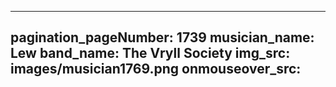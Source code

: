 ------
pagination_pageNumber: 1739
musician_name: Lew
band_name: The Vryll Society
img_src: images/musician1769.png
onmouseover_src: 
------